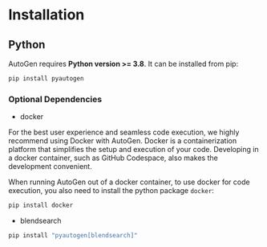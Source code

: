 # Installation

## Python

AutoGen requires **Python version >= 3.8**. It can be installed from pip:

```bash
pip install pyautogen
```
<!--
or conda:
```
conda install pyautogen -c conda-forge
``` -->

### Optional Dependencies
* docker

For the best user experience and seamless code execution, we highly recommend using Docker with AutoGen. Docker is a containerization platform that simplifies the setup and execution of your code. Developing in a docker container, such as GitHub Codespace, also makes the development convenient.

When running AutoGen out of a docker container, to use docker for code execution, you also need to install the python package `docker`:
```bash
pip install docker
```

* blendsearch
```bash
pip install "pyautogen[blendsearch]"
```
